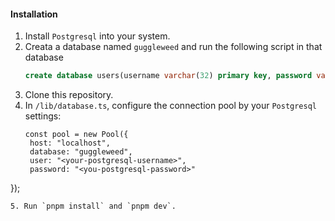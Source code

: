 #### Installation
1. Install `Postgresql` into your system.
2. Creata a database named `guggleweed` and run the following script in that database
   ```sql
   create database users(username varchar(32) primary key, password varchar(256) not null);
   ```
3. Clone this repository.
4. In `/lib/database.ts`, configure the connection pool by your `Postgresql` settings:
   ```JS
   const pool = new Pool({
    host: "localhost",
    database: "guggleweed",
    user: "<your-postgresql-username>",
    password: "<you-postgresql-password>"
  });
   ```
5. Run `pnpm install` and `pnpm dev`.